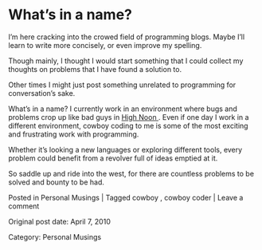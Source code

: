 # What’s in a name?

I’m here cracking into the crowed field of programming blogs. Maybe I’ll learn
to write more concisely, or even improve my spelling.

Though mainly, I thought I would start something that I could collect my
thoughts on problems that I have found a solution to.

Other times I might just post something unrelated to programming for
conversation’s sake.

What’s in a name? I currently work in an environment where bugs and problems
crop up like bad guys in [ High Noon ](http://www.imdb.com/title/tt0044706/
"High Noon") . Even if one day I work in a different environment, cowboy
coding to me is some of the most exciting and frustrating work with
programming.

Whether it’s looking a new languages or exploring different tools, every
problem could benefit from a revolver full of ideas emptied at it.

So saddle up and ride into the west, for there are countless problems to be
solved and bounty to be had.

Posted in Personal Musings | Tagged cowboy , cowboy coder | Leave a comment 


Original post date: April 7, 2010

Category: Personal Musings